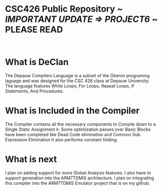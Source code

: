 # CSC426 Public Repository ~ ***IMPORTANT UPDATE => PROJECT6*** ~ PLEASE READ <br><br>
# What is DeClan

The Depauw Compilers Language is a subset of the Oberon programing laguage and was designed for the CSC 426 class at Depauw University.
The language features While Loops, For Loops, Repeat Loops, If Statements, And Procedures.

# What is Included in the Compiler
The Compiler contains all the necessary components to Compile down to a Single Static Assignment Ir.
Some optimization passes over Basic Blocks have been completed like Dead Code elimination and Common Sub Expression Elimination
It also performs constant folding.

# What is next
I plan on adding support for more Global Analysis features. 
I also have to support generation into the ARM7TDMIS architecture. 
I plan on integrating this compiler into the ARM7TDMIS Emulator project that is on my github.
